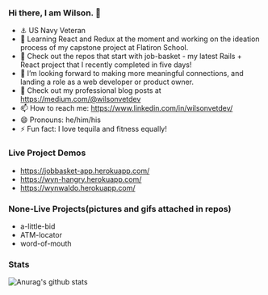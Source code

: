 ### Hi there, I am Wilson. 👋

<!--
- 👯 I’m looking to collaborate on ...
- 🤔 I’m looking for help with ...
- 🔭 I’m currently finished with my Module 3 project(a-little-bid) at Flatiron utilizing vanilla JS and a rails API that I built.
**wilsonvetdev/wilsonvetdev** is a ✨ _special_ ✨ repository because its `README.md` (this file) appears on your GitHub profile.

Here are some ideas to get you started:
-->

- ⚓️ US Navy Veteran
- 🌱 Learning React and Redux at the moment and working on the ideation process of my capstone project at Flatiron School. 
- 🐥 Check out the repos that start with job-basket - my latest Rails + React project that I recently completed in five days!
- 🤔 I’m looking forward to making more meaningful connections, and landing a role as a web developer or product owner.
- 💬 Check out my professional blog posts at https://medium.com/@wilsonvetdev 
- 📫 How to reach me: https://www.linkedin.com/in/wilsonvetdev/
- 😄 Pronouns: he/him/his
- ⚡ Fun fact: I love tequila and fitness equally!

### Live Project Demos
- https://jobbasket-app.herokuapp.com/
- https://wyn-hangry.herokuapp.com/
- https://wynwaldo.herokuapp.com/


### None-Live Projects(pictures and gifs attached in repos)
- a-little-bid
- ATM-locator
- word-of-mouth

### Stats
![Anurag's github stats](https://github-readme-stats.vercel.app/api?username=wilsonvetdev&show_icons=true&theme=nord)
